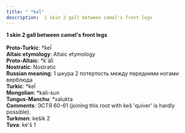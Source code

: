 ```yaml
---
title: " *keĺ"
description:  1 skin 2 gall between camel's front legs
---
```

<p data-pagefind-weight="0.5">
<strong> 1 skin 2 gall between camel's front legs</strong><br><br>
<strong>Proto-Turkic</strong>:  *keĺ<br>
<strong>Altaic etymology</strong>:  Altaic etymology<br>
<strong> Proto-Altaic</strong>:  *k`ăĺi<br>
<strong>Nostratic</strong>:  Nostratic<br>
<strong>Russian meaning</strong>:  1 шкура 2 потертость между передними ногами верблюда<br>
<strong>Turkic</strong>:  *keĺ<br>
<strong>Mongolian</strong>:  *kali-sun<br>
<strong>Tungus-Manchu</strong>:  *xalukta<br>
<strong>Comments</strong>:  ЭСТЯ 60-61 (joining this root with keš 'quiver' is hardly possible).<br>
<strong>Turkmen</strong>:  kešik 2<br>
<strong>Tuva</strong>:  ke'š 1<br>

</p>
